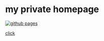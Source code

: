 # my private homepage

[![github pages](https://github.com/konstantinwirz/konstantinwirz.github.io/actions/workflows/gh-pages.yaml/badge.svg)](https://github.com/konstantinwirz/konstantinwirz.github.io/actions/workflows/gh-pages.yaml)


[click](https://konstantin.wirz.dev)